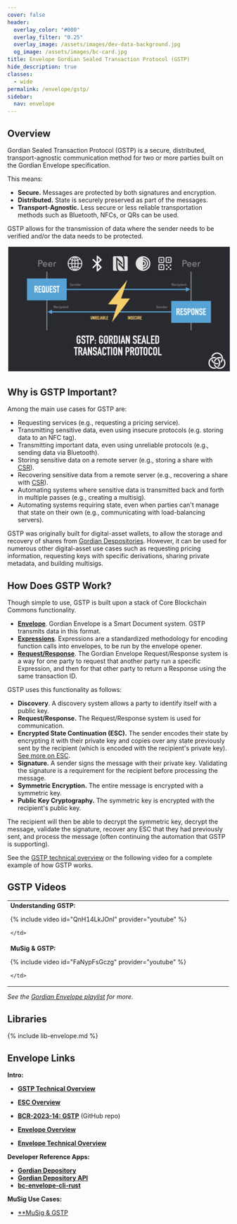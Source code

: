 ```yaml
---
cover: false
header:
  overlay_color: "#000"
  overlay_filter: "0.25"
  overlay_image: /assets/images/dev-data-background.jpg
  og_image: /assets/images/bc-card.jpg
title: Envelope Gordian Sealed Transaction Protocol (GSTP)
hide_description: true
classes:
  - wide
permalink: /envelope/gstp/
sidebar:
  nav: envelope
---
```


## Overview

Gordian Sealed Transaction Protocol (GSTP) is a secure, distributed, transport-agnostic communication method for two or more parties built on the Gordian Envelope specification. 

This means:

* **Secure.** Messages are protected by both signatures and encryption.
* **Distributed.** State is securely preserved as part of the messages.
* **Transport-Agnostic.** Less secure or less reliable transportation methods such as Bluetooth, NFCs, or QRs can be used.

GSTP allows for the transmission of data where the sender needs to be verified and/or the data needs to be protected.

<img src="/assets/images/gstp-overview.jpeg" style="border: 2px solid white !important">

## Why is GSTP Important?

Among the main use cases for GSTP are:

* Requesting services (e.g., requesting a pricing service).
* Transmitting sensitive data, even using insecure protocols (e.g. storing data to an NFC tag).
* Transmitting important data, even using unreliable protocols (e.g., sending data via Bluetooth).
* Storing sensitive data on a remote server (e.g., storing a share with [CSR](/csr/)).
* Recovering sensitive data from a remote server (e.g., recovering a share with [CSR](/csr/)).
* Automating systems where sensitive data is transmitted back and forth in multiple passes (e.g., creating a multisig).
* Automating systems requiring state, even when parties can't manage that state on their own (e.g., communicating with load-balancing servers).

GSTP was originally built for digital-asset wallets, to allow the storage and recovery of shares from [Gordian Despositories](https://github.com/BlockchainCommons/bc-depo-rust). However, it can be used for numerous other digital-asset use cases such as requesting pricing information, requesting keys with specific derivations, sharing private metadata, and building multisigs.

## How Does GSTP Work?

Though simple to use, GSTP is built upon a stack of Core Blockchain Commons functionality.

* [**Envelope**](/envelope). Gordian Envelope is a Smart Document system. GSTP transmits data in this format.
* [**Expressions**](https://github.com/BlockchainCommons/Research/blob/master/papers/bcr-2023-012-envelope-expression.md). Expressions are a standardized methodology for encoding function calls into envelopes, to be run by the envelope opener.
* [**Request/Response**](/envelope/request/). The Gordian Envelope Request/Response system is a way for one party to request that another party run a specific Expression, and then for that other party to return a Response using the same transaction ID.

GSTP uses this functionality as follows:

* **Discovery**. A discovery system allows a party to identify itself with a public key.
* **Request/Response.** The Request/Response system is used for communication.
* **Encrypted State Continuation (ESC).** The sender encodes their state by encrypting it with their private key and copies over any state previously sent by the recipient (which is encoded with the recipient's private key). [See more on ESC](/envelope/esc/).
* **Signature.** A sender signs the message with their private key. Validating the signature is a requirement for the recipient before processing the message.
* **Symmetric Encryption.** The entire message is encrypted with a symmetric key.
* **Public Key Cryptography.** The symmetric key is encrypted with the recipient's public key.

The recipient will then be able to decrypt the symmetric key, decrypt the message, validate the signature, recover any ESC that they had previously sent, and process the message (often continuing the automation that GSTP is supporting).

See the [GSTP technical overview](/envelope/gstp/tech/) or the following video for a complete example of how GSTP works.

## GSTP Videos

<table width="100%">
  <tr>
    <td width="640px">
      <b>Understanding GSTP:</b>

{% include video id="QnH14LkJOnI" provider="youtube" %}

    </td>    
  </tr>
  <tr>
    <td width="640px">
      <b>MuSig & GSTP:</b>

  {% include video id="FaNypFsGczg" provider="youtube" %}

    </td>    
  </tr>
</table>  

_See the [Gordian Envelope playlist](https://www.youtube.com/playlist?list=PLCkrqxOY1FbooYwJ7ZhpJ_QQk8Az1aCnG) for more._

## Libraries

{% include lib-envelope.md %}

## Envelope Links

**Intro:**

* [**GSTP Technical Overview**](/envelope/gstp/tech/)
* [**ESC Overview**](/envelope/esc/)
* [**BCR-2023-14: GSTP**](https://github.com/BlockchainCommons/Research/blob/master/papers/bcr-2023-014-gstp.md) (GitHub repo)

* [**Envelope Overview**](/envelope/)
* [**Envelope Technical Overview**](/envelope/tech/)

**Developer Reference Apps:**

* [**Gordian Depository**](https://github.com/BlockchainCommons/bc-depo-rust)
* [**Gordian Depository API**](https://github.com/BlockchainCommons/bc-depo-api-rust)
* [**bc-envelope-cli-rust**](https://github.com/BlockchainCommons/bc-envelope-cli-rust)

**MuSig Use Cases:**

* [**MuSig & GSTP](https://www.youtube.com/watch?v=FaNypFsGczg)
